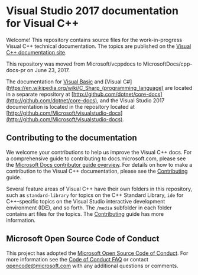 # Visual Studio 2017 documentation for Visual C++

Welcome! This repository contains source files for the work-in-progress Visual C++ technical documentation. The topics are published on the [Visual C++ documentation site](https://docs.microsoft.com/cpp).

This repository was moved from Microsoft/vcppdocs to MicrosoftDocs/cpp-docs-pr on June 23, 2017.

The documentation for [Visual Basic](https://en.wikipedia.org/wiki/Visual_Basic) and [Visual C#](https://en.wikipedia.org/wiki/C_Sharp_(programming_language) are located in a separate repository at [http://github.com/dotnet/core-docs](http://github.com/dotnet/core-docs), and the Visual Studio 2017 documentation is located in the repository located at [http://github.com/Microsoft/visualstudio-docs](http://github.com/Microsoft/visualstudio-docs).

## Contributing to the documentation

We welcome your contributions to help us improve the Visual C++ docs. For a comprehensive guide to contributing to docs.microsoft.com, please see the [Microsoft Docs contributor guide overview](https://docs.microsoft.com/contribute). For details on how to make a contribution to the Visual C++ documentation, please see the [Contributing](CONTRIBUTING.md) guide.

Several feature areas of Visual C++ have their own folders in this repository, such as `standard-library` for topics on the C++ Standard Library, `ide` for C++-specific topics on the Visual Studio interactive development environment (IDE), and so forth. The `/media` subfolder in each folder contains art files for the topics. The [Contributing](CONTRIBUTING.md) guide has more information.

## Microsoft Open Source Code of Conduct

This project has adopted the [Microsoft Open Source Code of Conduct](https://opensource.microsoft.com/codeofconduct/). For more information see the [Code of Conduct FAQ](https://opensource.microsoft.com/codeofconduct/faq/) or contact [opencode@microsoft.com](mailto:opencode@microsoft.com) with any additional questions or comments.
